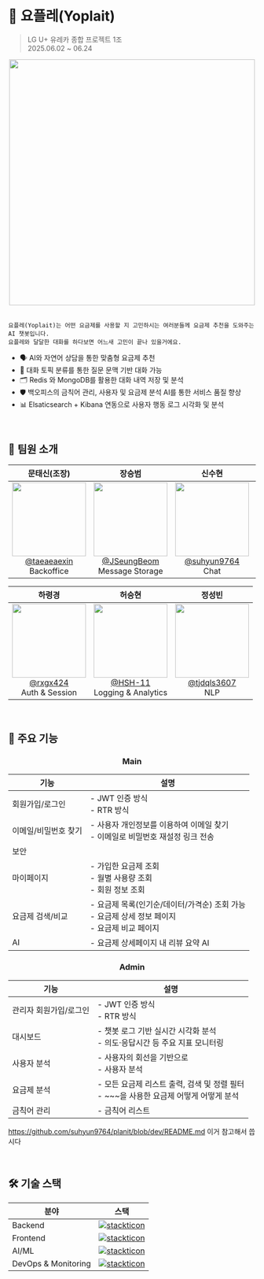 # 🍦 요플레(Yoplait)

> LG U+ 유레카 종합 프로젝트 1조  
> 2025.06.02 ~ 06.24

<div align="center">
  
<img src="https://github.com/user-attachments/assets/72ec3f69-a537-485c-b028-0e82770c92f8" height=500 width=500>

</div>

</br>

```
요플레(Yoplait)는 어떤 요금제를 사용할 지 고민하시는 여러분들께 요금제 추천을 도와주는 AI 챗봇입니다.
요플레와 달달한 대화를 하다보면 어느새 고민이 끝나 있을거에요.
```

- 🗣️ AI와 자연어 상담을 통한 맞춤형 요금제 추천  
- 🧠 대화 토픽 분류를 통한 질문 문맥 기반 대화 가능  
- 🗂️ Redis 와 MongoDB를 활용한 대화 내역 저장 및 분석  
- 🛡️ 백오피스의 금칙어 관리, 사용자 및 요금제 분석 AI를 통한 서비스 품질 향상  
- 📊 Elsaticsearch + Kibana 연동으로 사용자 행동 로그 시각화 및 분석

</br>

## 👥 팀원 소개

| 문태신(조장) | 장승범 | 신수현 | 이도연 |
|:--:|:--:|:--:|:--:|
| <img src="https://github.com/user-attachments/assets/cdad3cfb-bf0d-4388-a11e-44af0620193a" heigth=150 width=150> <br/> [@taeaeaexin](https://github.com/taeaeaexin) </br> Backoffice |  <img src="https://github.com/user-attachments/assets/f888c69e-4453-43fe-b1da-0e386d3f48da" heigth=150 width=150> <br/> [@JSeungBeom](https://github.com/JSeungBeom) <br/> Message Storage |  <img src="https://github.com/user-attachments/assets/f888c69e-4453-43fe-b1da-0e386d3f48da" heigth=150 width=150> <br/> [@suhyun9764](https://github.com/suhyun9764) <br/> Chat |  <img src="https://i.imgur.com/2MNf32S.png" heigth=150 width=150> <br/> [@doyeonLee-Luna](https://github.com/doyeonLee-Luna) <br/> Product |

|하령경|허승현|정성빈|
|:-:|:-:|:-:|
| <img src="https://github.com/user-attachments/assets/82a7efd4-1765-4683-a36e-b6b2a06491ab" height=150 width=150> <br/> [@rxgx424](https://github.com/rxgx424) <br/> Auth & Session | <img src="https://github.com/user-attachments/assets/0ae674b1-7fe3-463b-81b5-04336f694968" height=150 width=150> <br/> [@HSH-11](https://github.com/HSH-11) <br/> Logging & Analytics | <img src="https://github.com/user-attachments/assets/0ae674b1-7fe3-463b-81b5-04336f694968" height=150 width=150> <br/> [@tjdqls3607](https://github.com/tjdqls3607) <br/> NLP |


</br>

## 🚀 주요 기능

<div align="center">

### Main
| 기능 | 설명 |
| - | - |
| 회원가입/로그인 | - JWT 인증 방식 </br> - RTR 방식 |
| 이메일/비밀번호 찾기 | - 사용자 개인정보를 이용하여 이메일 찾기 </br> - 이메일로 비밀번호 재설정 링크 전송 |
| 보안 |  |
| 마이페이지 | - 가입한 요금제 조회 </br> - 월별 사용량 조회 </br> - 회원 정보 조회 | 
| 요금제 검색/비교 | - 요금제 목록(인기순/데이터/가격순) 조회 가능 </br> - 요금제 상세 정보 페이지 </br> - 요금제 비교 페이지 | 
| AI | - 요금제 상세페이지 내 리뷰 요약 AI </br> | 

### Admin
| 기능 | 설명 |
| - | - |
| 관리자 회원가입/로그인 | - JWT 인증 방식 </br> - RTR 방식 |
| 대시보드 | - 챗봇 로그 기반 실시간 시각화 분석 </br> - 의도·응답시간 등 주요 지표 모니터링 |
| 사용자 분석 | - 사용자의 회선을 기반으로 </br> - 사용자 분석 |
| 요금제 분석 | - 모든 요금제 리스트 출력, 검색 및 정렬 필터 </br> - ~~~을 사용한 요금제 어떻게 어떻게 분석 |
| 금칙어 관리 | - 금칙어 리스트 </br> |

</div>

https://github.com/suhyun9764/planit/blob/dev/README.md
이거 참고해서 씁시다

</br>

## 🛠️ 기술 스택
<div align="center">

| 분야 | 스택 |
| - | - |
| Backend | [![stackticon](https://firebasestorage.googleapis.com/v0/b/stackticon-81399.appspot.com/o/images%2F1749775896881?alt=media&token=bf88811d-de5e-44a9-ac47-f1d39dfaf909)](https://github.com/msdio/stackticon) |
| Frontend | [![stackticon](https://firebasestorage.googleapis.com/v0/b/stackticon-81399.appspot.com/o/images%2F1749777590165?alt=media&token=f55b0807-cadc-46e8-bea0-14fd84d9e809)](https://github.com/msdio/stackticon) |
| AI/ML | [![stackticon](https://firebasestorage.googleapis.com/v0/b/stackticon-81399.appspot.com/o/images%2F1749777641448?alt=media&token=c616d550-0ac0-4652-8225-894a2c5f77d4)](https://github.com/msdio/stackticon) |
| DevOps & Monitoring | [![stackticon](https://firebasestorage.googleapis.com/v0/b/stackticon-81399.appspot.com/o/images%2F1749777655750?alt=media&token=303f4505-1227-4b19-a884-bbf1e491f99c)](https://github.com/msdio/stackticon) |

</div>
